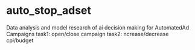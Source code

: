 # auto_stop_adset
 
#### 
Data analysis and model research of ai decision making for AutomatedAd Campaigns
task1: open/close campaign
task2: ncrease/decrease cpi/budget
#### 
